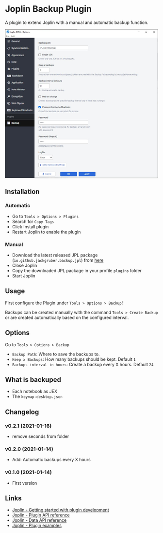 # Joplin Backup Plugin

A plugin to extend Joplin with a manual and automatic backup function.

<img src=img/main.jpg>

## Installation

### Automatic

- Go to `Tools > Options > Plugins`
- Search for `Copy Tags`
- Click Install plugin
- Restart Joplin to enable the plugin

### Manual

- Download the latest released JPL package (`io.github.jackgruber.backup.jpl`) from [here](https://github.com/JackGruber/joplin-plugin-backup/releases/latest)
- Close Joplin
- Copy the downloaded JPL package in your profile `plugins` folder
- Start Joplin

## Usage

First configure the Plugin under `Tools > Options > Backup`!

Backups can be created manually with the command `Tools > Create Backup` or are created automatically based on the configured interval.

## Options

Go to `Tools > Options > Backup`

- `Backup Path`: Where to save the backups to.
- `Keep x Backups`: How many backups should be kept. Default `1`
- `Backups interval in hours`: Create a backup every X hours. Default `24`

## What is backuped

- Each notebook as JEX
- The `keymap-desktop.json`

## Changelog

### v0.2.1 (2021-01-16)

- remove seconds from folder

### v0.2.0 (2021-01-14)

- Add: Automatic backups every X hours

### v0.1.0 (2021-01-14)

- First version

## Links

- [Joplin - Getting started with plugin development](https://joplinapp.org/api/get_started/plugins/)
- [Joplin - Plugin API reference](https://joplinapp.org/api/references/plugin_api/classes/joplin.html)
- [Joplin - Data API reference](https://joplinapp.org/api/references/rest_api/)
- [Joplin - Plugin examples](https://github.com/laurent22/joplin/tree/dev/packages/app-cli/tests/support/plugins)
